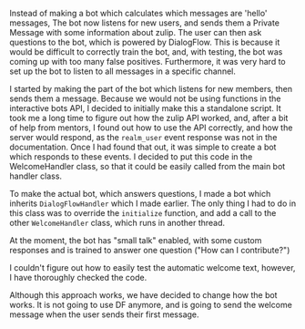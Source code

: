 Instead of making a bot which calculates which messages are 'hello' messages,
 The bot now listens for new users, and sends them a Private Message with
 some information about zulip. The user can then ask questions to the bot,
 which is powered by DialogFlow. This is because it would be difficult to
 correctly train the bot, and, with testing, the bot was coming up with
 too many false positives. Furthermore, it was very hard to set up the
 bot to listen to all messages in a specific channel.

I started by making the part of the bot which listens for new members,
then sends them a message. Because we would not be using functions in
the interactive bots API, I decided to initially make this a standalone
script. It took me a long time to figure out how the zulip API worked,
and, after a bit of help from mentors, I found out how to use the API
correctly, and how the server would respond, as the `realm_user` event
response was not in the documentation. Once I had found that out, it
was simple to create a bot which responds to these events. I decided
to put this code in the WelcomeHandler class, so that it could be
easily called from the main bot handler class.

To make the actual bot, which answers questions, I made a bot which
inherits `DialogFlowHandler` which I made earlier. The only thing
I had to do in this class was to override the `initialize` function,
and add a call to the other `WelcomeHandler` class, which runs in
another thread.

At the moment, the bot has "small talk" enabled, with some custom
responses and is trained to answer one question ("How can I contribute?")

I couldn't figure out how to easily test the automatic welcome text,
however, I have thoroughly checked the code.

Although this approach works, we have decided to change how the bot works.
It is not going to use DF anymore, and is going to send the welcome message
when the user sends their first message.
